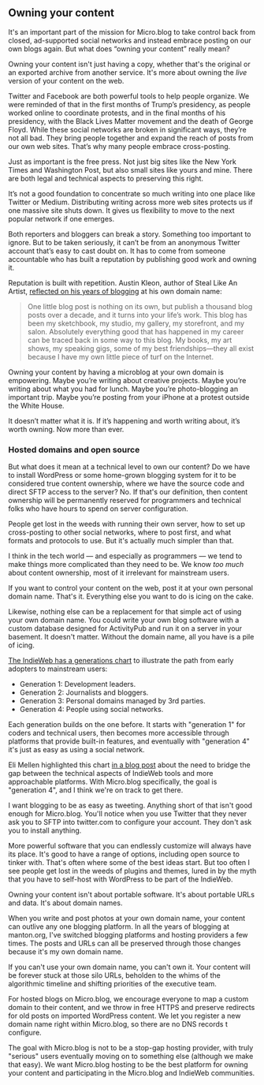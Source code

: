 ## Owning your content

It's an important part of the mission for Micro.blog to take control back from closed, ad-supported social networks and instead embrace posting on our own blogs again. But what does “owning your content” really mean?

Owning your content isn't just having a copy, whether that's the original or an exported archive from another service. It's more about owning the _live_ version of your content on the web.

Twitter and Facebook are both powerful tools to help people organize. We were reminded of that in the first months of Trump’s presidency, as people worked online to coordinate protests, and in the final months of his presidency, with the Black Lives Matter movement and the death of George Floyd. While these social networks are broken in significant ways, they’re not all bad. They bring people together and expand the reach of posts from our own web sites. That’s why many people embrace cross-posting.

Just as important is the free press. Not just big sites like the New York Times and Washington Post, but also small sites like yours and mine. There are both legal and technical aspects to preserving this right.

It’s not a good foundation to concentrate so much writing into one place like Twitter or Medium. Distributing writing across more web sites protects us if one massive site shuts down. It gives us flexibility to move to the next popular network if one emerges.

Both reporters and bloggers can break a story. Something too important to ignore. But to be taken seriously, it can’t be from an anonymous Twitter account that’s easy to cast doubt on. It has to come from someone accountable who has built a reputation by publishing good work and owning it.

Reputation is built with repetition. Austin Kleon, author of Steal Like An Artist, [reflected on his years of blogging][1] at his own domain name:

> One little blog post is nothing on its own, but publish a thousand blog posts over a decade, and it turns into your life’s work. This blog has been my sketchbook, my studio, my gallery, my storefront, and my salon. Absolutely everything good that has happened in my career can be traced back in some way to this blog. My books, my art shows, my speaking gigs, some of my best friendships—they all exist because I have my own little piece of turf on the Internet.

Owning your content by having a microblog at your own domain is empowering.  Maybe you’re writing about creative projects. Maybe you’re writing about what you had for lunch. Maybe you’re photo-blogging an important trip. Maybe you’re posting from your iPhone at a protest outside the White House.

It doesn’t matter what it is. If it’s happening and worth writing about, it’s worth owning. Now more than ever.

### Hosted domains and open source

But what does it mean at a technical level to own our content? Do we have to install WordPress or some home-grown blogging system for it to be considered true content ownership, where we have the source code and direct SFTP access to the server? No. If that's our definition, then content ownership will be permanently reserved for programmers and technical folks who have hours to spend on server configuration.

People get lost in the weeds with running their own server, how to set up cross-posting to other social networks, where to post first, and what formats and protocols to use. But it's actually much simpler than that.

I think in the tech world — and especially as programmers — we tend to make things more complicated than they need to be. We know _too much_ about content ownership, most of it irrelevant for mainstream users.

If you want to control your content on the web, post it at your own personal domain name. That's it. Everything else you want to do is icing on the cake.

Likewise, nothing else can be a replacement for that simple act of using your own domain name. You could write your own blog software with a custom database designed for ActivityPub and run it on a server in your basement. It doesn't matter. Without the domain name, all you have is a pile of icing.

[The IndieWeb has a generations chart][2] to illustrate the path from early adopters to mainstream users:

* Generation 1: Development leaders.
* Generation 2: Journalists and bloggers.
* Generation 3: Personal domains managed by 3rd parties.
* Generation 4: People using social networks.

Each generation builds on the one before. It starts with "generation 1" for coders and technical users, then becomes more accessible through platforms that provide built-in features, and eventually with "generation 4" it's just as easy as using a social network.

Eli Mellen highlighted this chart [in a blog post][3] about the need to bridge the gap between the technical aspects of IndieWeb tools and more approachable platforms. With Micro.blog specifically, the goal is "generation 4", and I think we're on track to get there.

I want blogging to be as easy as tweeting. Anything short of that isn't good enough for Micro.blog. You'll notice when you use Twitter that they never ask you to SFTP into twitter.com to configure your account. They don't ask you to install anything.

More powerful software that you can endlessly customize will always have its place. It's good to have a range of options, including open source to tinker with. That's often where some of the best ideas start. But too often I see people get lost in the weeds of plugins and themes, lured in by the myth that you have to self-host with WordPress to be part of the IndieWeb.

Owning your content isn't about portable software. It's about portable URLs and data. It's about domain names.

When you write and post photos at your own domain name, your content can outlive any one blogging platform. In all the years of blogging at manton.org, I've switched blogging platforms and hosting providers a few times. The posts and URLs can all be preserved through those changes because it's my own domain name.

If you can't use your own domain name, you can't own it. Your content will be forever stuck at those silo URLs, beholden to the whims of the algorithmic timeline and shifting priorities of the executive team.

For hosted blogs on Micro.blog, we encourage everyone to map a custom domain to their content, and we throw in free HTTPS and preserve redirects for old posts on imported WordPress content. We let you register a new domain name right within Micro.blog, so there are no DNS records t configure.

The goal with Micro.blog is not to be a stop-gap hosting provider, with truly "serious" users eventually moving on to something else (although we make that easy). We want Micro.blog hosting to be the best platform for owning your content and participating in the Micro.blog and IndieWeb communities.

[1]:	https://austinkleon.com/2015/09/10/ten-years/
[2]:	https://indieweb.org/generations
[3]:	https://eli.li/entry.php?id=20180318015703